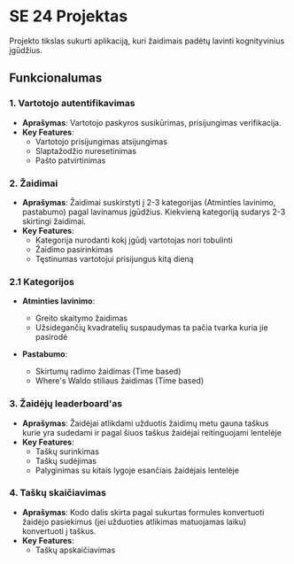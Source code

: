 # SE 24 Projektas

Projekto tikslas sukurti aplikaciją, kuri žaidimais padėtų lavinti kognityvinius įgūdžius.

## Funkcionalumas

### 1. **Vartotojo autentifikavimas**
   - **Aprašymas**: Vartotojo paskyros susikūrimas, prisijungimas verifikacija.
   - **Key Features**:
     - Vartotojo prisijungimas atsijungimas
     - Slaptažodžio nuresetinimas
     - Pašto patvirtinimas


### 2. **Žaidimai**
   - **Aprašymas**: Žaidimai suskirstyti į 2-3 kategorijas (Atminties lavinimo, pastabumo) pagal lavinamus įgūdžius. Kiekvieną kategoriją sudarys 2-3 skirtingi žaidimai.
   - **Key Features**:
     - Kategorija nurodanti kokį įgūdį vartotojas nori tobulinti
     - Žaidimo pasirinkimas
     - Tęstinumas vartotojui prisijungus kitą dieną

### 2.1 **Kategorijos**
   - **Atminties lavinimo**:
     - Greito skaitymo žaidimas
     - Užsidegančių kvadratelių suspaudymas ta pačia tvarka kuria jie pasirodė
     
   - **Pastabumo**:
     - Skirtumų radimo žaidimas (Time based)
     - Where's Waldo stiliaus žaidimas (Time based)
     

### 3. **Žaidėjų leaderboard'as**
   - **Aprašymas**: Žaidėjai atlikdami užduotis žaidimų metu gauna taškus kurie yra sudedami ir pagal šiuos taškus žaidėjai reitinguojami lentelėje
   - **Key Features**:
     - Taškų surinkimas
     - Taškų sudėjimas
     - Palyginimas su kitais lygoje esančiais žaidėjais lentelėje

### 4. **Taškų skaičiavimas**
   - **Aprašymas**: Kodo dalis skirta pagal sukurtas formules konvertuoti žaidėjo pasiekimus (jei užduoties atlikimas matuojamas laiku) konvertuoti į taškus.
   - **Key Features**:
     - Taškų apskaičiavimas